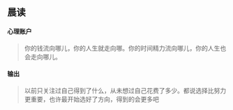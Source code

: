## 晨读
#### 心理账户
> 你的钱流向哪儿，你的人生就走向哪。你的时间精力流向哪儿，你的人生也会走向哪儿。

#### 输出
> 以前只关注过自己得到了什么，从未想过自己花费了多少。都说选择比努力更重要，也许最开始选好了方向，得到的会更多吧